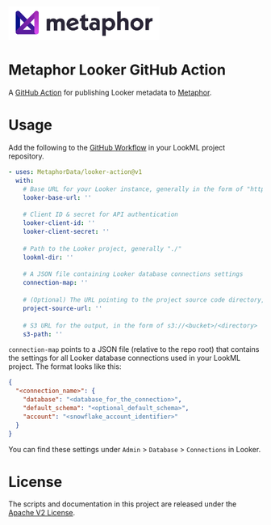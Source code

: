 <img src="./logo.png" width="300" />

# Metaphor Looker GitHub Action
A [GitHub Action](https://docs.github.com/en/actions) for publishing Looker metadata to [Metaphor](https://metaphor.io).

# Usage

Add the following to the [GitHub Workflow](https://docs.github.com/en/actions/reference/workflow-syntax-for-github-actions) in your LookML project repository.

```yaml
- uses: MetaphorData/looker-action@v1
  with:
    # Base URL for your Looker instance, generally in the form of "https://<your_company>.cloud.looker.com"
    looker-base-url: ''

    # Client ID & secret for API authentication    
    looker-client-id: ''
    looker-client-secret: ''

    # Path to the Looker project, generally "./"
    lookml-dir: ''
    
    # A JSON file containing Looker database connections settings
    connection-map: ''

    # (Optional) The URL pointing to the project source code directory, e.g. https://github.com/<account>/<repo> or https://<account>.cloud.looker.com/projects/<project>/files/
    project-source-url: ''

    # S3 URL for the output, in the form of s3://<bucket>/<directory>
    s3-path: ''
```

`connection-map` points to a JSON file (relative to the repo root) that contains the settings for all Looker database connections used in your LookML project. The format looks like this:

```json
{
  "<connection_name>": {
    "database": "<database_for_the_connection>",
    "default_schema": "<optional_default_schema>",
    "account": "<snowflake_account_identifier>"
  }
}
```

You can find these settings under `Admin` > `Database` > `Connections` in Looker.

# License

The scripts and documentation in this project are released under the [Apache V2 License](./LICENSE).
